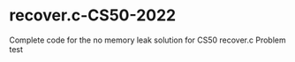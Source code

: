 # recover.c-CS50-2022
Complete code for the no memory leak solution for CS50 recover.c Problem
test
